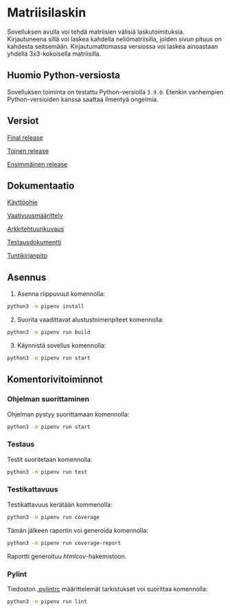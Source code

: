 # Matriisilaskin

Sovelluksen avulla voi tehdä matriisien välisiä laskutoimituksia. Kirjautuneena sillä voi laskea kahdella neliömatriisilla, joiden sivun pituus on kahdesta seitsemään. Kirjautumattomassa versiossa voi laskea ainoastaan yhdellä 3x3-kokoisella matriisilla.

## Huomio Python-versiosta

Sovelluksen toiminta on testattu Python-versiolla `3.9.0`. Etenkin vanhempien Python-versioiden kanssa saattaa ilmentyä ongelmia.

## Versiot

[Final release](https://github.com/mhamaril/ot-harjoitustyo/releases/tag/Final)

[Toinen release](https://github.com/mhamaril/ot-harjoitustyo/releases/tag/viikko6)

[Ensimmäinen release](https://github.com/mhamaril/ot-harjoitustyo/releases/tag/viikko5)

## Dokumentaatio

[Käyttöohje](https://github.com/mhamaril/ot-harjoitustyo/blob/master/Matriisilaskin/dokumentaatio/kayttoohje.md)

[Vaativuusmäärittely](https://github.com/mhamaril/ot-harjoitustyo/blob/master/Matriisilaskin/dokumentaatio/Vaativuusmaarittely.md)

[Arkkitehtuurikuvaus](https://github.com/mhamaril/ot-harjoitustyo/blob/master/Matriisilaskin/dokumentaatio/arkkitehtuuri.md)

[Testausdokumentti](https://github.com/mhamaril/ot-harjoitustyo/blob/master/Matriisilaskin/dokumentaatio/testaus.md)

[Tuntikirjanpito](https://github.com/mhamaril/ot-harjoitustyo/blob/master/Matriisilaskin/dokumentaatio/tuntikirjanpito.md)

## Asennus

1. Asenna riippuvuut komennolla:

```bash
python3 -m pipenv install
```

2. Suorita vaadittavat alustustoimenpiteet komennolla:

```bash
python3 -m pipenv run build
```

3. Käynnistä sovellus komennolla:

```bash
python3 -m pipenv run start
```

## Komentorivitoiminnot

### Ohjelman suorittaminen

Ohjelman pystyy suorittamaan komennolla:

```bash
python3 -m pipenv run start
```

### Testaus

Testit suoritetaan komennolla:

```bash
python3 -m pipenv run test
```

### Testikattavuus

Testikattavuus kerätään kommenolla:

```bash
python3 -m pipenv run coverage
```

Tämän jälkeen raportin voi generoida komennolla:

```bash
python3 -m pipenv run coverage-report
```

Raportti generoituu _htmlcov_-hakemistoon.

### Pylint

Tiedoston [.pylintrc](./.pylintrc) määrittelemät tarkistukset voi suorittaa komennolla:

```bash
python3 -m pipenv run lint
```
